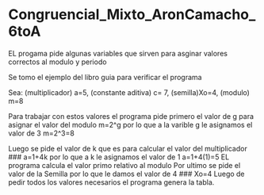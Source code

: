 # Congruencial_Mixto_AronCamacho_6toA
EL progama pide algunas variables que sirven para asginar valores correctos al modulo y periodo

Se tomo el ejemplo del libro guia para verificar el programa

Sea: (multiplicador) a=5, (constante aditiva) c= 7, (semilla)Xo=4, (modulo) m=8

Para trabajar con estos valores el programa pide primero el valor de g para asignar el valor del modulo 
m=2^g por lo que a la varible g le asignamos el valor de 3 m=2^3=8

Luego se pide el valor de k que es para calcular el valor del multiplicador 
            ### a=1+4k por lo que a k le asignamos el valor de 1 a=1+4(1)=5
EL programa calcula el valor primo relativo al modulo
Por ultimo se pide el valor de la Semilla por lo que le damos el valor de 4
            ### Xo=4
Luego de pedir todos los valores necesarios el programa genera la tabla.
